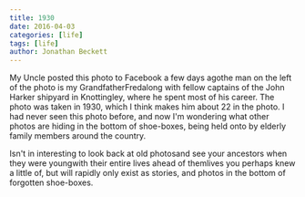 ```yaml
---
title: 1930
date: 2016-04-03
categories: [life]
tags: [life]
author: Jonathan Beckett
---
```


My Uncle posted this photo to Facebook a few days agothe man on the left of the photo is my GrandfatherFredalong with fellow captains of the John Harker shipyard in Knottingley, where he spent most of his career. The photo was taken in 1930, which I think makes him about 22 in the photo. I had never seen this photo before, and now I'm wondering what other photos are hiding in the bottom of shoe-boxes, being held onto by elderly family members around the country.

Isn't in interesting to look back at old photosand see your ancestors when they were youngwith their entire lives ahead of themlives you perhaps knew a little of, but will rapidly only exist as stories, and photos in the bottom of forgotten shoe-boxes.